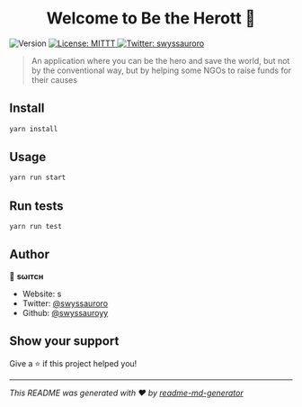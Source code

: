 <h1 align="center">Welcome to Be the Herott 👋</h1>
<p>
  <img alt="Version" src="https://img.shields.io/badge/version-0.0.1-blue.svg?cacheSeconds=2592000" />
  <a href="#" target="_blank">
    <img alt="License: MITTT" src="https://img.shields.io/badge/License-MITTT-yellow.svg" />
  </a>
  <a href="https://twitter.com/swyssauroro" target="_blank">
    <img alt="Twitter: swyssauroro" src="https://img.shields.io/twitter/follow/swyssauroro.svg?style=social" />
  </a>
</p>

> An application where you can be the hero and save the world, but not by the conventional way, but by helping some NGOs to raise funds for their causes

## Install

```sh
yarn install
```

## Usage

```sh
yarn run start
```

## Run tests

```sh
yarn run test
```

## Author

👤 **sωıтcн**

* Website: s
* Twitter: [@swyssauroro](https://twitter.com/swyssauroro)
* Github: [@swyssauroyy](https://github.com/swyssauroyy)

## Show your support

Give a ⭐️ if this project helped you!

***
_This README was generated with ❤️ by [readme-md-generator](https://github.com/kefranabg/readme-md-generator)_